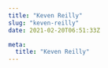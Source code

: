 ```yaml
---
title: "Keven Reilly"
slug: "keven-reilly"
date: 2021-02-20T06:51:33Z

meta:
  title: "Keven Reilly"
---
```


